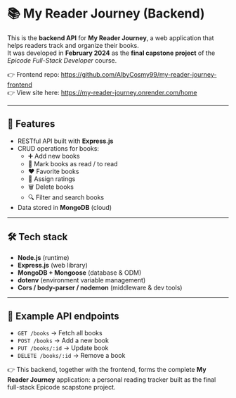 # 📚 My Reader Journey (Backend)

This is the **backend API** for **My Reader Journey**, a web application that helps readers track and organize their books.  
It was developed in **February 2024** as the **final capstone project** of the *Epicode Full-Stack Developer* course.  

👉 Frontend repo: https://github.com/AlbyCosmy99/my-reader-journey-frontend <br>
👉 View site here: https://my-reader-journey.onrender.com/home

---

## 🚀 Features

- RESTful API built with **Express.js**  
- CRUD operations for books:
  - ➕ Add new books  
  - 📖 Mark books as read / to read  
  - ❤️ Favorite books  
  - 🌟 Assign ratings  
  - 🗑️ Delete books
  - 🔍 Filter and search books
- Data stored in **MongoDB** (cloud)

---

## 🛠️ Tech stack

- **Node.js** (runtime)  
- **Express.js** (web library)  
- **MongoDB + Mongoose** (database & ODM)  
- **dotenv** (environment variable management)  
- **Cors / body-parser / nodemon** (middleware & dev tools)  

---


## 📖 Example API endpoints

- `GET /books` → Fetch all books  
- `POST /books` → Add a new book  
- `PUT /books/:id` → Update book
- `DELETE /books/:id` → Remove a book  


👉 This backend, together with the frontend, forms the complete **My Reader Journey** application: a personal reading tracker built as the final full-stack Epicode scapstone project.
